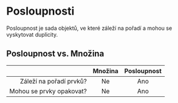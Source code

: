 # Posloupnosti
Posloupnost je sada objektů, ve které záleží na pořadí a mohou se vyskytovat duplicity.

## Posloupnost vs. Množina
||Množina|Posloupnost|
|--:|:--:|:--:|
|Záleží na pořadí prvků?|Ne|Ano|
|Mohou se prvky opakovat?|Ne|Ano|